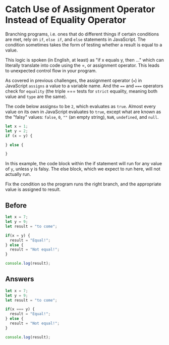 # Catch Use of Assignment Operator Instead of Equality Operator
Branching programs, i.e. ones that do different things if certain conditions are met, rely on `if`, `else if`, and `else` statements in JavaScript. 
The condition sometimes takes the form of testing whether a result is equal to a value.

This logic is spoken (in English, at least) as "if x equals y, then ..." which can literally translate into code using the =, or assignment operator. 
This leads to unexpected control flow in your program.

As covered in previous challenges, the assignment operator (`=`) in JavaScript `assigns` a value to a variable name. 
And the `==` and `===` operators check for `equality` (the triple === tests for `strict` equality, meaning both value and `type` are the same).

The code below assigns`x` to be `2`, which evaluates as `true`. Almost every value on its own in JavaScript evaluates to `true`, 
except what are known as the "falsy" values: `false`, `0`, `""` (an empty string), `NaN`, `undefined`, and `null`.
```javascript
let x = 1;
let y = 2;
if (x = y) {

} else {

}
```
In this example, the code block within the if statement will run for any value of `y`, unless y is falsy. 
The else block, which we expect to run here, will not actually run.

Fix the condition so the program runs the right branch, and the appropriate value is assigned to result.

## Before
```javascript
let x = 7;
let y = 9;
let result = "to come";

if(x = y) {
  result = "Equal!";
} else {
  result = "Not equal!";
}

console.log(result);
```
## Answers
```javascript
let x = 7;
let y = 9;
let result = "to come";

if(x === y) {
  result = "Equal!";
} else {
  result = "Not equal!";
}

console.log(result);
```
